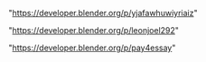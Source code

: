 "https://developer.blender.org/p/yjafawhuwiyriaiz"

"https://developer.blender.org/p/leonjoel292"

 
"https://developer.blender.org/p/pay4essay"


 
